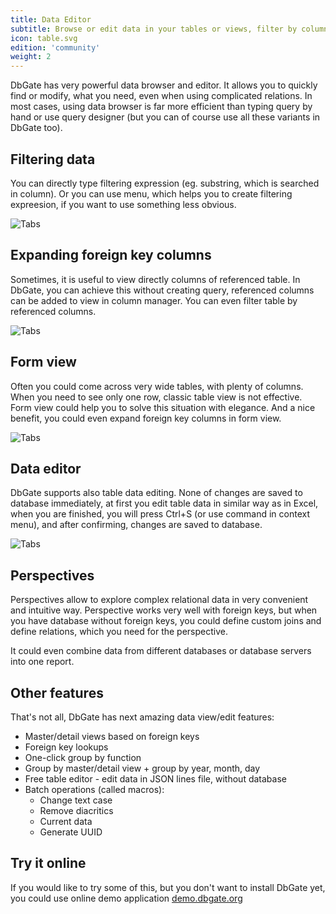 ```yaml
---
title: Data Editor
subtitle: Browse or edit data in your tables or views, filter by column value.
icon: table.svg
edition: 'community'
weight: 2
---
```


DbGate has very powerful data browser and editor. It allows you to quickly find or modify, what you need, even when using complicated relations. In most cases, using data browser is far more efficient than typing query by hand or use query designer (but you can of course use all these variants in DbGate too).

## Filtering data
You can directly type filtering expression (eg. substring, which is searched in column). Or you can use menu, which helps you to create filtering expreesion, if you want to use something less obvious.

![Tabs](/fragments/filter.png)

## Expanding foreign key columns
Sometimes, it is useful to view directly columns of referenced table. In DbGate, you can achieve this without creating query, referenced columns can be added to view in column manager. You can even filter table by referenced columns.

![Tabs](/fragments/refcolumn.png)

## Form view
Often you could come across very wide tables, with plenty of columns. When you need to see only one row, classic table view is not effective. Form view could help you to solve this situation with elegance. And a nice benefit, you could even expand foreign key columns in form view.

![Tabs](/fragments/formview.png)

## Data editor
DbGate supports also table data editing. None of changes are saved to database immediately, at first you edit table data in similar way as  in Excel, when you are finished, you will press Ctrl+S (or use command in context menu), and after confirming, changes are saved to database.

![Tabs](/fragments/savechange.png)

## Perspectives
Perspectives allow to explore complex relational data in very convenient and intuitive way. Perspective works very well with foreign keys, but when you have database without foreign keys, you could define custom joins and define relations, which you need for the perspective.

It could even combine data from different databases or database servers into one report.

## Other features
That's not all, DbGate has next amazing data view/edit features:

* Master/detail views based on foreign keys
* Foreign key lookups
* One-click group by function
* Group by master/detail view + group by year, month, day
* Free table editor - edit data in JSON lines file, without database
* Batch operations (called macros):
  * Change text case
  * Remove diacritics
  * Current data  
  * Generate UUID

## Try it online
If you would like to try some of this, but you don't want to install DbGate yet, you could use online demo application [demo.dbgate.org](https://demo.dbgate.org/#favorite=master-detail)
